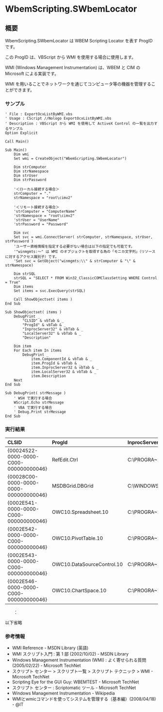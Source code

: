 # WbemScripting.SWbemLocator
## 概要
WbemScripting.SWbemLocator は WBEM Scripting Locator を表す ProgID です。

この ProgID は、VBScript から WMI を使用する場合に使用します。

WMI (Windows Management Instrumentation) は、WBEM と CIM の Microsoft による実装です。

WMI を用いることでネットワークを通じてコンピュータ等の機器を管理することができます。

### サンプル
```vbscript
' File : ExportOcxListByWMI.vbs
' Usage : CScript //Nologo ExportOcxListByWMI.vbs
' Description : VBScript から WMI を使用して ActiveX Control の一覧を出力するサンプル
Option Explicit

Call Main()

Sub Main()
    Dim wmi
    Set wmi = CreateObject("WbemScripting.SWbemLocator")
    
    Dim strComputer
    Dim strNamespace
    Dim strUser
    Dim strPassword
    
    '＜ローカル接続する場合＞
    strComputer = "."
    strNamespace = "root\cimv2"
    
    '＜リモート接続する場合＞
    'strComputer = "ComputerName"
    'strNamespace = "root\cimv2"
    'strUser = "UserName"
    'strPassword = "Password"

    Dim svc
    Set svc = wmi.ConnectServer( strComputer, strNamespace, strUser, strPassword )
    'ユーザー資格情報を指定する必要がない場合は以下の指定でも可能です。
    '"winmgmts:～" は WMI のオブジェクトを取得する為の「モニカ文字列」（リソースに対するアクセス識別子）です。
    'Set svc = GetObject("winmgmts:\\" & strComputer & "\" & strNamespace)

    Dim strSQL
    strSQL = "SELECT * FROM Win32_ClassicCOMClassSetting WHERE Control = True"
    Dim items
    Set items = svc.ExecQuery(strSQL)
    
    Call ShowObjectset( items )
End Sub

Sub ShowObjectset( items )
    DebugPrint _
        "CLSID" & vbTab & _
        "ProgId" & vbTab & _
        "InprocServer32" & vbTab & _
        "LocalServer32" & vbTab & _
        "Description"
    
    Dim item
    For Each item In items
        DebugPrint _
            item.ComponentId & vbTab & _
            item.ProgId & vbTab & _
            item.InprocServer32 & vbTab & _
            item.LocalServer32 & vbTab & _
            item.Description
    Next
End Sub

Sub DebugPrint( strMessage )
    ' WSH で実行する場合
    WScript.Echo strMessage
    ' VBA で実行する場合
    ' Debug.Print strMessage
End Sub
```

### 実行結果
|CLSID|ProgId|InprocServer32|LocalServer32|Description|
|:----|:-----|:-------------|:------------|:----------|
|{00024522-0000-0000-C000-000000000046}|RefEdit.Ctrl|C:\PROGRA\~1\MICROS\~3\OFFICE11\REFEDIT.DLL|　|RefEdit.Ctrl|
|{00028C00-0000-0000-0000-000000000046}|MSDBGrid.DBGrid|C:\WINDOWS\SYSTEM32\DBGRID32.OCX|　|DBGrid Control|
|{0002E541-0000-0000-C000-000000000046}|OWC10.Spreadsheet.10|C:\PROGRA\~1\COMMON\~1\MICROS\~1\WEBCOM\~1\10\OWC10.DLL|　|Microsoft Office Spreadsheet 10.0|
|{0002E542-0000-0000-C000-000000000046}|OWC10.PivotTable.10|C:\PROGRA\~1\COMMON\~1\MICROS\~1\WEBCOM\~1\10\OWC10.DLL|　|Microsoft Office PivotTable 10.0|
|{0002E543-0000-0000-C000-000000000046}|OWC10.DataSourceControl.10|C:\PROGRA\~1\COMMON\~1\MICROS\~1\WEBCOM\~1\10\OWC10.DLL|　|Microsoft Office Data Source Control 10.0|
|{0002E546-0000-0000-C000-000000000046}|OWC10.ChartSpace.10|C:\PROGRA\~1\COMMON\~1\MICROS\~1\WEBCOM\~1\10\OWC10.DLL|　|Microsoft Office Chart 10.0|

　　：

以下省略

### 参考情報
- WMI Reference - MSDN Library (英語)
- WMI スクリプト入門 : 第 1 部 (2002/10/02) - MSDN Library
- Windows Management Instrumentation (WMI) : よく寄せられる質問 (2005/02/22) - Microsoft TechNet
- スクリプト センター > スクリプト一覧 > スクリプト テクニック > WMI - Microsoft TechNet
- Scripting Eye for the GUI Guy: WBEMTEST - Microsoft TechNet
- スクリプト センター : Scriptomatic ツール - Microsoft TechNet
- Windows Management Instrumentation - Wikipedia
- WMIとwmicコマンドを使ってシステムを管理する（基本編）(2008/04/18) - @IT
